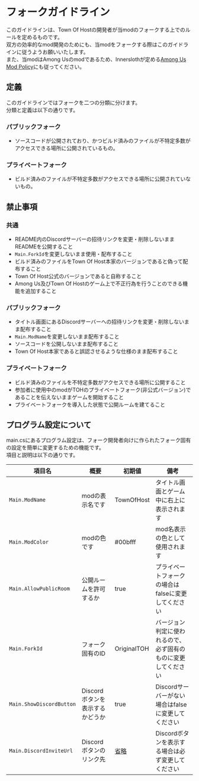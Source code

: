 # フォークガイドライン
このガイドラインは、Town Of Hostの開発者が当modのフォークする上でのルールを定めるものです。  
双方の効率的なmod開発のためにも、当modをフォークする際はこのガイドラインに従うようお願いいたします。  
また、当modはAmong Usのmodであるため、Innerslothが定める[Among Us Mod Policy](https://www.innersloth.com/among-us-mod-policy/)にも従ってください。  

## 定義
このガイドラインではフォークを二つの分類に分けます。  
分類と定義は以下の通りです。
### パブリックフォーク
- ソースコードが公開されており、かつビルド済みのファイルが不特定多数がアクセスできる場所に公開されているもの。
### プライベートフォーク
- ビルド済みのファイルが不特定多数がアクセスできる場所に公開されていないもの。

## 禁止事項
### 共通
- README内のDiscordサーバーの招待リンクを変更・削除しないままREADMEを公開すること
- `Main.ForkId`を変更しないまま使用・配布すること
- ビルド済みのファイルをTown Of Host本家のバージョンであると偽って配布すること
- Town Of Host公式のバージョンであると自称すること
- Among Us及びTown Of Hostのゲーム上で不正行為を行うことのできる機能を追加すること
### パブリックフォーク
- タイトル画面にあるDiscordサーバーへの招待リンクを変更・削除しないまま配布すること
- `Main.ModName`を変更しないまま配布すること
- ソースコードを公開しないまま配布すること
- Town Of Host本家であると誤認させるような仕様のまま配布すること
### プライベートフォーク
- ビルド済みのファイルを不特定多数がアクセスできる場所に公開すること
- 参加者に使用中のmodがTOHのプライベートフォーク(非公式バージョン)であることを伝えないままゲームを開始すること
- プライベートフォークを導入した状態で公開ルームを建てること

## プログラム設定について
main.csにあるプログラム設定は、フォーク開発者向けに作られたフォーク固有の設定を簡単に変更するための機能です。  
項目と説明は以下の通りです。
<!-- VSCode視点で崩れてますが、備考が長いせいです -->
| 項目名                   | 概要                            | 初期値                                | 備考                                                           |
| ------------------------ | ------------------------------- | ------------------------------------- | -------------------------------------------------------------- |
| `Main.ModName`           | modの表示名です                 | TownOfHost                            | タイトル画面とゲーム中に右上に表示されます                     |
| `Main.ModColor`          | modの色です                     | #00bfff                               | mod名表示の色として使用されます                                |
| `Main.AllowPublicRoom`   | 公開ルームを許可するか          | true                                  | プライベートフォークの場合はfalseに変更してください            |
| `Main.ForkId`            | フォーク固有のID                | OriginalTOH                           | バージョン判定に使われるので、必ず固有のものに変更してください |
| `Main.ShowDiscordButton` | Discordボタンを表示するかどうか | true                                  | Discordサーバーがない場合はfalseに変更してください             |
| `Main.DiscordInviteUrl`  | Discordボタンのリンク先         | [省略](https://discord.gg/W5ug6hXB9V) | Discordボタンを表示する場合は必ず変更してください              |
